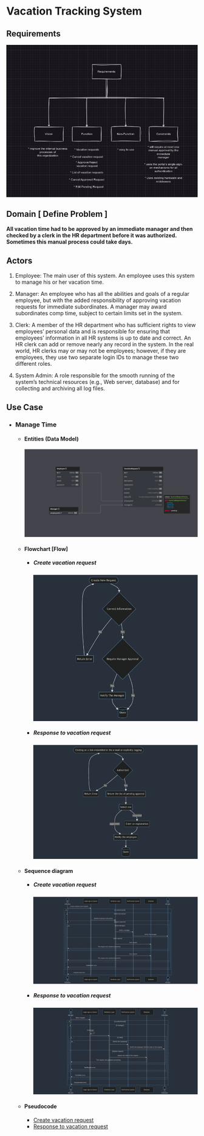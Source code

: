 # Vacation Tracking System

## Requirements

<p align="center">
    <img src="imgs/requirements.png">
</p>

## Domain [ Define Problem ]

**All vacation time had to be approved by an immediate manager and then checked by a clerk in the HR department before it was authorized. Sometimes this manual process could take days.**

## Actors

1. Employee: The main user of this system. An employee uses this system to manage his or her vacation time.

2. Manager: An employee who has all the abilities and goals of a regular employee, but with the added responsibility of approving vacation requests for immediate subordinates. A manager may award subordinates comp time, subject to certain limits set in the system.

3. Clerk: A member of the HR department who has sufficient rights to view employees’ personal data and is responsible for ensuring that employees’ information in all HR systems is up to date and correct. An HR clerk can add or remove nearly any record in the system. In the real world, HR clerks may or may not be employees; however, if they are employees, they use two separate login IDs to manage these two different roles.

4. System Admin: A role responsible for the smooth running of the system’s technical resources (e.g., Web server, database) and for collecting and archiving all log files.

## Use Case

- ### Manage Time
  - #### Entities (Data Model)
      <p align="center">
          <img src="imgs/schema.png">
      </p>
  - #### Flowchart [Flow]
    - ##### Create vacation request
        <p align="center">
          <img src="imgs/create-request.png">
        </p>
    - ##### Response to vacation request
        <p align="center">
          <img src="imgs/response.png">
        </p>
  - #### Sequence diagram
    - ##### Create vacation request
        <p align="center">
          <img src="imgs/create-request.sequence-diagram.png">
        </p>
    - ##### Response to vacation request
        <p align="center">
          <img src="imgs/response.sequence-diagram.png">
        </p>
  - #### Pseudocode
    - [Create vacation request](/create-request.pseudocode)
    - [Response to vacation request](/response.pseudocode)
